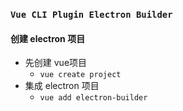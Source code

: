 ### `Vue CLI Plugin Electron Builder`

#### 创建 electron 项目

- 先创建 vue项目
  - `vue create project`
- 集成 electron 项目
  - `vue add electron-builder`



